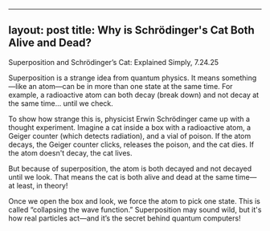 
<!-- Google tag (gtag.js) -->
<script async src="https://www.googletagmanager.com/gtag/js?id=G-PQXGXREHSM"></script>
<script>
  window.dataLayer = window.dataLayer || [];
  function gtag(){dataLayer.push(arguments);}
  gtag('js', new Date());

  gtag('config', 'G-PQXGXREHSM');
</script>
---
layout: post
title: Why is Schrödinger's Cat Both Alive and Dead? 
---

Superposition and Schrödinger’s Cat: Explained Simply, 7.24.25


Superposition is a strange idea from quantum physics. It means something—like an atom—can be in more than one state at the same time. For example, a radioactive atom can both decay (break down) and not decay at the same time... until we check.

To show how strange this is, physicist Erwin Schrödinger came up with a thought experiment. Imagine a cat inside a box with a radioactive atom, a Geiger counter (which detects radiation), and a vial of poison. If the atom decays, the Geiger counter clicks, releases the poison, and the cat dies. If the atom doesn't decay, the cat lives.

But because of superposition, the atom is both decayed and not decayed until we look. That means the cat is both alive and dead at the same time—at least, in theory!

Once we open the box and look, we force the atom to pick one state. This is called “collapsing the wave function.” Superposition may sound wild, but it's how real particles act—and it’s the secret behind quantum computers!
